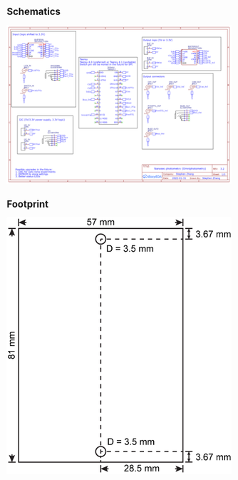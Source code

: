 ## Schematics

![Schematics](./Schematic_Omnibox%20v3_2023-01-05.png)

## Footprint

![Footprint](./Board%20footprint.png)
